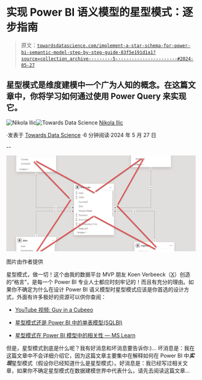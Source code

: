 # 实现 Power BI 语义模型的星型模式：逐步指南

> 原文：[`towardsdatascience.com/implement-a-star-schema-for-power-bi-semantic-model-step-by-step-guide-83f5e191d1a1?source=collection_archive---------5-----------------------#2024-05-27`](https://towardsdatascience.com/implement-a-star-schema-for-power-bi-semantic-model-step-by-step-guide-83f5e191d1a1?source=collection_archive---------5-----------------------#2024-05-27)

## 星型模式是维度建模中一个广为人知的概念。在这篇文章中，你将学习如何通过使用 Power Query 来实现它。

[](https://datamozart.medium.com/?source=post_page---byline--83f5e191d1a1--------------------------------)![Nikola Ilic](https://datamozart.medium.com/?source=post_page---byline--83f5e191d1a1--------------------------------)[](https://towardsdatascience.com/?source=post_page---byline--83f5e191d1a1--------------------------------)![Towards Data Science](https://towardsdatascience.com/?source=post_page---byline--83f5e191d1a1--------------------------------) [Nikola Ilic](https://datamozart.medium.com/?source=post_page---byline--83f5e191d1a1--------------------------------)

·发表于 [Towards Data Science](https://towardsdatascience.com/?source=post_page---byline--83f5e191d1a1--------------------------------) ·6 分钟阅读·2024 年 5 月 27 日

--

![](img/2e60a9428dc7e59fe9aabf885ef90887.png)

图片由作者提供

星型模式，做一切！这个由我的数据平台 MVP 朋友 Koen Verbeeck（[X](https://twitter.com/Ko_Ver)）创造的“格言”，是每一个 Power BI 专业人士都应时刻牢记的！而且有充分的理由。如果你不确定为什么在设计 Power BI 语义模型时星型模式应该是你首选的设计方式，外面有许多极好的资源可以供你查阅：

+   [YouTube 视频: Guy in a Cube](https://www.youtube.com/watch?v=vZndrBBPiQc&t=2s)[eo](https://www.youtube.com/watch?v=vZndrBBPiQc&t=2s)

+   [星型模式还是 Power BI 中的单表模型](https://www.youtube.com/watch?v=qEWrYO1ioe0&t=3s)[(SQLBI)](https://www.youtube.com/watch?v=qEWrYO1ioe0&t=3s)

+   [星型模式在 Power BI 模型中的相关性 — MS Learn](https://www.youtube.com/watch?v=qEWrYO1ioe0&t=3s)

但是，星型模式到底是什么呢？我有好消息和坏消息要告诉你:)… 坏消息是：我在这篇文章中不会详细介绍它，因为这篇文章主要集中在解释如何在 Power BI 中***实现***星型模式（假设你已经知道什么是星型模式）。好消息是：我已经写过相关文章，如果你不确定星型模式在数据建模世界中代表什么，请先去阅读这篇文章…
